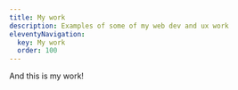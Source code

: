 ```yaml
---
title: My work
description: Examples of some of my web dev and ux work
eleventyNavigation:
  key: My work
  order: 100
---
```

And this is my work!
